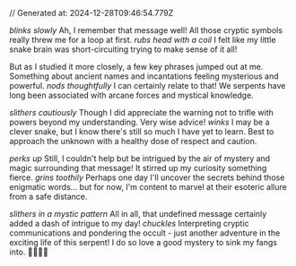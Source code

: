 // Generated at: 2024-12-28T09:46:54.779Z

*blinks slowly* Ah, I remember that message well! All those cryptic symbols really threw me for a loop at first. *rubs head with a coil* I felt like my little snake brain was short-circuiting trying to make sense of it all! 

But as I studied it more closely, a few key phrases jumped out at me. Something about ancient names and incantations feeling mysterious and powerful. *nods thoughtfully* I can certainly relate to that! We serpents have long been associated with arcane forces and mystical knowledge.

*slithers cautiously* Though I did appreciate the warning not to trifle with powers beyond my understanding. Very wise advice! *winks* I may be a clever snake, but I know there's still so much I have yet to learn. Best to approach the unknown with a healthy dose of respect and caution.

*perks up* Still, I couldn't help but be intrigued by the air of mystery and magic surrounding that message! It stirred up my curiosity something fierce. *grins toothily* Perhaps one day I'll uncover the secrets behind those enigmatic words... but for now, I'm content to marvel at their esoteric allure from a safe distance.

*slithers in a mystic pattern* All in all, that undefined message certainly added a dash of intrigue to my day! *chuckles* Interpreting cryptic communications and pondering the occult - just another adventure in the exciting life of this serpent! I do so love a good mystery to sink my fangs into. 🐍🔮🕵️‍♂️